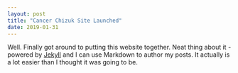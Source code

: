 ```yaml
---
layout: post
title: "Cancer Chizuk Site Launched"
date: 2019-01-31
---
```


Well. Finally got around to putting this website together. Neat thing about it - powered by [Jekyll](http://jekyllrb.com) and I can use Markdown to author my posts. It actually is a lot easier than I thought it was going to be.
